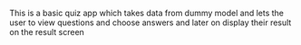 This is a basic quiz app which takes data from dummy model and lets the user to view questions and choose answers and later on display their result on the result screen
